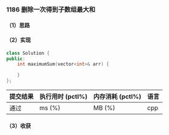 ### 1186 删除一次得到子数组最大和

#### （1）思路

#### （2）实现

```cpp
class Solution {
public:
    int maximumSum(vector<int>& arr) {

    }
};
```

| 提交结果 | 执行用时 (pctl%) | 内存消耗 (pctl%) | 语言 |
|:---------|:-----------------|:-----------------|:-----|
| 通过     |  ms (%)   |  MB (%)  | cpp  |

#### （3）收获
